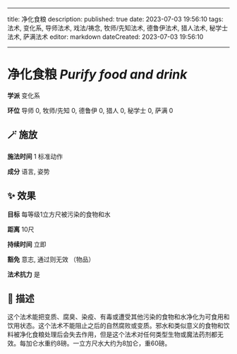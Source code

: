 
---
title: 净化食粮
description: 
published: true
date: 2023-07-03 19:56:10
tags: 法术, 变化系, 导师法术, 戏法/祷念, 牧师/先知法术, 德鲁伊法术, 猎人法术, 秘学士法术, 萨满法术
editor: markdown
dateCreated: 2023-07-03 19:56:10

---

# **净化食粮** *Purify food and drink*

**学派** 变化系 

**环位** 导师 0, 牧师/先知 0, 德鲁伊 0, 猎人 0, 秘学士 0, 萨满 0

## 🪄 施放

**施法时间** 1 标准动作

**成分** 语言, 姿势

## ✨ 效果 

**目标** 每等级1立方尺被污染的食物和水 

**距离** 10尺  

**持续时间** 立即 

**豁免** 意志, 通过则无效 （物品）

**法术抗力** 是

## 📖 描述

这个法术能把变质、腐臭、染疫、有毒或遭受其他污染的食物和水净化为可食用和饮用状态。这个法术不能阻止之后的自然腐败或变质。邪水和类似意义的食物和饮料被净化食粮处理后会失去作用，但是这个法术对任何类型生物或魔法药剂都无效。每加仑水重约8磅。一立方尺水大约为8加仑，重60磅。
    